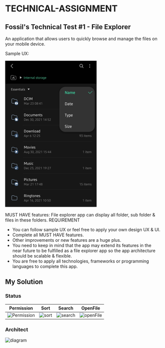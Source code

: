 # TECHNICAL-ASSIGNMENT

## Fossil's Technical Test #1 - File Explorer

An application that allows users to quickly browse and manage the files on your mobile device.

Sample UX:

![](Image/image1.png)

MUST HAVE features: File explorer app can display all folder, sub folder & files in these folders.
REQUIREMENT

- You can follow sample UX or feel free to apply your own design UX & UI.
- Complete all MUST HAVE features. 
- Other improvements or new features are a huge plus.
- You need to keep in mind that the app may extend its features in the near future to be fulfilled as a file explorer app so the app architecture should be scalable & flexible.
- You are free to apply all technologies, frameworks or programming languages to complete this app.

## My Solution

### Status

|                          Permission                          |                             Sort                             |                            Search                            |                           OpenFile                           |
| :----------------------------------------------------------: | :----------------------------------------------------------: | :----------------------------------------------------------: | :----------------------------------------------------------: |
| ![Permission](/Users/nguyenphuc/Documents/GitHub/TECHNICAL-ASSIGNMENT/Permission.gif) | ![sort](/Users/nguyenphuc/Documents/GitHub/TECHNICAL-ASSIGNMENT/sort.gif) | ![search](/Users/nguyenphuc/Documents/GitHub/TECHNICAL-ASSIGNMENT/search.gif) | ![openFile](/Users/nguyenphuc/Documents/GitHub/TECHNICAL-ASSIGNMENT/openFile.gif) |



### Architect



 ![diagram](/Users/nguyenphuc/Documents/GitHub/TECHNICAL-ASSIGNMENT/diagram.png)